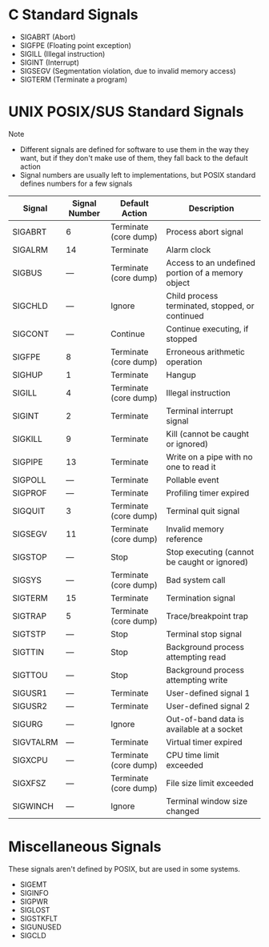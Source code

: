 # C Standard Signals
- SIGABRT (Abort)
- SIGFPE (Floating point exception)
- SIGILL (Illegal instruction)
- SIGINT (Interrupt)
- SIGSEGV (Segmentation violation, due to invalid memory access)
- SIGTERM (Terminate a program)
# UNIX POSIX/SUS Standard Signals

> [!NOTE]
> - Different signals are defined for software to use them in the way they want, but if they don't make use of them, they fall back to the default action
> - Signal numbers are usually left to implementations, but POSIX standard defines numbers for a few signals

| Signal | Signal Number | Default Action | Description |
| --- | --- | --- | --- |
| SIGABRT | 6 | Terminate (core dump) | Process abort signal |
| SIGALRM | 14 | Terminate | Alarm clock |
| SIGBUS | — | Terminate (core dump) | Access to an undefined portion of a memory object |
| SIGCHLD | — | Ignore | Child process terminated, stopped, or continued |
| SIGCONT | — | Continue | Continue executing, if stopped |
| SIGFPE | 8 | Terminate (core dump) | Erroneous arithmetic operation |
| SIGHUP | 1 | Terminate | Hangup |
| SIGILL | 4 | Terminate (core dump) | Illegal instruction |
| SIGINT | 2 | Terminate | Terminal interrupt signal |
| SIGKILL | 9 | Terminate | Kill (cannot be caught or ignored) |
| SIGPIPE | 13 | Terminate | Write on a pipe with no one to read it |
| SIGPOLL | — | Terminate | Pollable event |
| SIGPROF | — | Terminate | Profiling timer expired |
| SIGQUIT | 3 | Terminate (core dump) | Terminal quit signal |
| SIGSEGV | 11 | Terminate (core dump) | Invalid memory reference |
| SIGSTOP | — | Stop | Stop executing (cannot be caught or ignored) |
| SIGSYS | — | Terminate (core dump) | Bad system call |
| SIGTERM | 15 | Terminate | Termination signal |
| SIGTRAP | 5 | Terminate (core dump) | Trace/breakpoint trap |
| SIGTSTP | — | Stop | Terminal stop signal |
| SIGTTIN | — | Stop | Background process attempting read |
| SIGTTOU | — | Stop | Background process attempting write |
| SIGUSR1 | — | Terminate | User-defined signal 1 |
| SIGUSR2 | — | Terminate | User-defined signal 2 |
| SIGURG | — | Ignore | Out-of-band data is available at a socket |
| SIGVTALRM | — | Terminate | Virtual timer expired |
| SIGXCPU | — | Terminate (core dump) | CPU time limit exceeded |
| SIGXFSZ | — | Terminate (core dump) | File size limit exceeded |
| SIGWINCH | — | Ignore | Terminal window size changed |
# Miscellaneous Signals
These signals aren't defined by POSIX, but are used in some systems.

- SIGEMT
- SIGINFO
- SIGPWR
- SIGLOST
- SIGSTKFLT
- SIGUNUSED
- SIGCLD